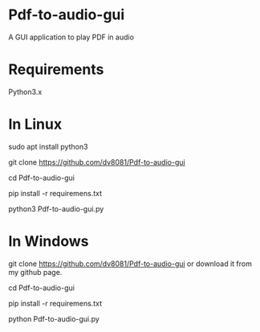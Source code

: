 # Pdf-to-audio-gui
A GUI application to play PDF in audio

# Requirements
Python3.x

# In Linux
sudo apt install python3

git clone https://github.com/dv8081/Pdf-to-audio-gui

cd Pdf-to-audio-gui

pip install -r requiremens.txt

python3 Pdf-to-audio-gui.py

# In Windows
git clone https://github.com/dv8081/Pdf-to-audio-gui or download it from my github page.

cd Pdf-to-audio-gui

pip install -r requiremens.txt

python Pdf-to-audio-gui.py


